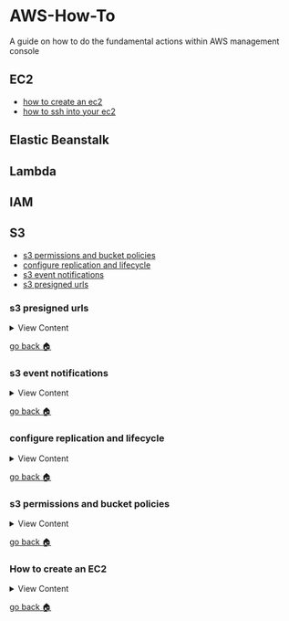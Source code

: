 # AWS-How-To

A guide on how to do the fundamental actions within AWS management console

## EC2
- [how to create an ec2][create-ec2]
- [how to ssh into your ec2][ssh-ec2]

## Elastic Beanstalk

## Lambda

## IAM

## S3
- [s3 permissions and bucket policies][s3-perm]
- [configure replication and lifecycle][s3-rep]
- [s3 event notifications][s3-evt-not]
- [s3 presigned urls][s3-pre-url]

[home]:#aws-how-to
[s3-perm]:#s3-permissions-and-bucket-policies
[ssh-ec2]:#how-to-ssh-into-your-ec2
[create-ec2]:#how-create-an-ec2
[s3-rep]:#configure-replication-and-lifecycle
[s3-evt-not]:#s3-event-notifications
[s3-pre-url]:#s3-presigned-urls

### s3 presigned urls

<details>
<summary>
View Content
</summary>

- create a bucket
- upload a file
- try to acccess the file
- open a new tab to go cloudshell
- type in this command to create a pre-signed url

```

```

</details>

[go back :house:][home]


### s3 event notifications

<details>
<summary>
View Content
</summary>

- create a bucket
- go to sns and create a new topic
    - click create a subscription
    - choose the protocol as email
    - in the endpoint field, add in the email address you want to send the notification to
    - if email address is new, go to your email account and confirm the 
    subscription that you will get from aws
    -
- go back to your bucket and go to properties
    - scroll down and click create event notification
- create the name, and choose, all object create events, option 
    - scroll down, and choose sns topic as the destination
    - pick the topic you just recently created
    - attempt to save ( you will not because you have not configured an sns policy to your bucket)
- open a new tab to go back to your sns topic
- choose access policy and click edit (top right)
- click on the dropdown of access policy and enter in this code
    - obviously change the arn numbers for the bucket and sns, and the sourceAccount as well
    - save the changes

```
{
 "Version": "2012-10-17",
 "Id": "AllowS3Publish",
 "Statement": [
  {
   "Sid": "S3EventNotification",
   "Effect": "Allow",
   "Principal": {
     "Service": "s3.amazonaws.com"  
   },
   "Action": [
    "SNS:Publish"
   ],
   "Resource": "arn:aws:sns:us-east-2:387990400161:myEmail",
   "Condition": {
      "ArnLike": { "aws:SourceArn": "arn:aws:s3:::evt-notification-21125" },
      "StringEquals": { "aws:SourceAccount": "387990400161" }
   }
  }
 ]
}
```
- go back to your bucket event notification page and attempt to save again (you should be able to save now)
- go to your bucket and upload a file
- after uploading a file, go to your email account and verify that sns sent an email verifying that an upload has been made

</details>

[go back :house:][home]

### configure replication and lifecycle

<details>
<summary>
View Content
</summary>

- first we need to setup  two s3 buckets in order to configure same-region replication
- go to s3 and create a source bucket in us-east-1
    - enable bucket versioning
- create another bucket(destination)
    - enable bucket versioning
- go to iam in order create a role that would be used for replication
    1. choose the option custom trust policy
    2. paste this code in the editor 
```
{
   "Version":"2012-10-17",
   "Statement":[
      {
         "Effect":"Allow",
         "Principal":{
            "Service":"s3.amazonaws.com"
         },
         "Action":"sts:AssumeRole"
      }
   ]
}
```  
  3. click next 2x, and name the role SRR-S3, then create the role
- select the role


</details>

[go back :house:][home]


### s3 permissions and bucket policies

<details>
<summary>
View Content
</summary>

1. go to iam
2. click users
3. create a new user
    - add name
    - provide access to the management console
    - make him an iam user
    - then create the user
4. go to s3 and create a bucket
5. after creating the bucket, click inside of it and go to properties
6. copy the bucket arn number
7. paste the arn inside this code block at the `Resource` property that
has the `my-example-bucket`. Make sure you keep the `/*` after the bucket name

```
{
    "Version": "2012-10-17",
    "Statement": [
        {
            "Effect": "Allow",
            "Action": [
                "s3:ListAllMyBuckets",
                "s3:GetBucketLocation"
            ],
            "Resource": [
                "*"
            ]
        },
        {
            "Effect": "Allow",
            "Action": [
                "s3:ListBucket"
            ],
            "Resource": [
                "*"
            ]
        },
        {
            "Effect": "Allow",
            "Action": [
                "s3:PutObject",
                "s3:GetObject"
            ],
            "Resource": [
                "arn:aws:s3:::my-example-bucket/*"
            ]
        }
    ]
}
```
8. copy the example code above and go to newly created user account
9. In the permissions tab, click add permissions, and create inline policy
10. In the json tab, paste in the example code and click review policy
11. click create policy
12. login as the new user and go to s3 (in a separate browser)
(you should be able to see the buckets because the permissions allow it )
13. go to newly created bucket, and choose the properties tab
(verify that you don't have permissions to do anything)
14. go to the object tab and upload an image
15. now try to download the file that you created, then attempt to delete
(verify that you cannot delete the file because of permissions)
16. In your admin account. go to your current buckets permmissions tab and edit the bucket policy to paste this content inside( obviously, change the user arn and bucket name) 
```
{
    "Version": "2012-10-17",
    "Statement": [
        {
            "Sid": "AllowDeleteObject",
            "Effect": "Allow",
            "Principal": {
                "AWS": "arn:aws:iam::123456789012:user/my-example-user"
            },
            "Action": [
                "s3:DeleteObject"
            ],
            "Resource": [
                "arn:aws:s3:::my-example-bucket/*"
            ]
        }
    ]
}
```
17. after you saved it, go back to the other user account and attempt to delete the bucket object again (it should work now)
18. in the admin account, go back to iam and edit the user's permission policies. in the json editor  paste this bracket of code at the bottom (obviously changing the names)
```
    {
        "Sid": "DenyDeleteObject",
        "Effect": "Deny",
        "Action": "s3:DeleteObject",
        "Resource": [
            "arn:aws:s3:::my-example-bucket/*"
        ]
    }
```
19. go back to created user account, and try to upload another image. then try to delete that object (of course you could not delete it because you added the deny rule)


</details>

[go back :house:][home]


### How to create an EC2
<details>
<summary>
View Content
</summary>

1. Log into management console and go to
    - Services > compute > ec2
    - The search bar and type in ec2
2. Click the "Launce instance" button
3. In the Instance Wizard Form 
    - Add the name of the instance and possibly add tags
    - [In Application and OS Images][ami-os]. Pick the AMI that you want to use for the OS ( or just leave it by default)
    - [In instance type][instance-type]. Choose the instance type that you believe your app needs
    - [In key pair(login)][key-pair]. Create a key pair, if you think you're going to need to SSH into it
    - [In network settings][net-settings]. Choose what type of VPC, security group, or security group name you want to assign to it
    - [In Configure storage][config-stor]. Choose the type of Block Storage you want to assign to your instance
    - [In advanaced details][adva-deta].You can do a lot of stuff. The User data section allows you add code that will be ran once the instance starts up

    [ami-os]:#more-on-application-and-os-images
    [instance-type]:#more-on-instance-type
    [key-pair]:#more-on-key-pair
    [net-settings]:#more-on-network-settings
    [config-stor]:#more-on-configure-storage
    [adva-deta]:#more-on-advanced-details

    #### More on Application and OS images

    #### More on Instance type

    #### More on Key Pair

    #### More on Network settings

    #### More on Configure storage

    #### More on Advanced details

</details>

[go back :house:][home]
